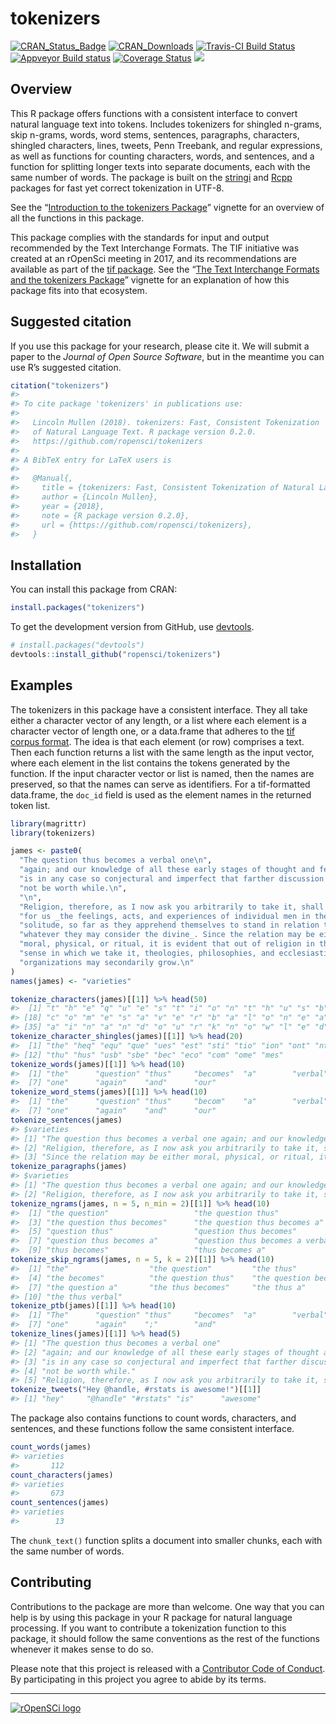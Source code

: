 
<!-- README.md is generated from README.Rmd. Please edit that file -->

# tokenizers

[![CRAN\_Status\_Badge](http://www.r-pkg.org/badges/version/tokenizers)](https://cran.r-project.org/package=tokenizers)
[![CRAN\_Downloads](http://cranlogs.r-pkg.org/badges/grand-total/tokenizers)](https://cran.r-project.org/package=tokenizers)
[![Travis-CI Build
Status](https://travis-ci.org/ropensci/tokenizers.svg?branch=master)](https://travis-ci.org/ropensci/tokenizers)
[![Appveyor Build
status](https://ci.appveyor.com/api/projects/status/qx3vh3ukjgo99iu4/branch/master?svg=true)](https://ci.appveyor.com/project/lmullen/tokenizers-dkf3v/branch/master)
[![Coverage
Status](https://img.shields.io/codecov/c/github/ropensci/tokenizers/master.svg)](https://codecov.io/github/ropensci/tokenizers?branch=master)
[![](https://badges.ropensci.org/33_status.svg)](https://github.com/ropensci/onboarding/issues/33)

## Overview

This R package offers functions with a consistent interface to convert
natural language text into tokens. Includes tokenizers for shingled
n-grams, skip n-grams, words, word stems, sentences, paragraphs,
characters, shingled characters, lines, tweets, Penn Treebank, and
regular expressions, as well as functions for counting characters,
words, and sentences, and a function for splitting longer texts into
separate documents, each with the same number of words. The package is
built on the [stringi](http://www.gagolewski.com/software/stringi/) and
[Rcpp](http://www.rcpp.org/) packages for fast yet correct tokenization
in UTF-8.

See the “[Introduction to the tokenizers
Package](http://lincolnmullen.com/software/tokenizers/articles/introduction-to-tokenizers.html)”
vignette for an overview of all the functions in this package.

This package complies with the standards for input and output
recommended by the Text Interchange Formats. The TIF initiative was
created at an rOpenSci meeting in 2017, and its recommendations are
available as part of the [tif package](https://github.com/ropensci/tif).
See the “[The Text Interchange Formats and the tokenizers
Package](http://lincolnmullen.com/software/tokenizers/articles/tif-and-tokenizers.html)”
vignette for an explanation of how this package fits into that
ecosystem.

## Suggested citation

If you use this package for your research, please cite it. We will
submit a paper to the *Journal of Open Source Software*, but in the
meantime you can use R’s suggested citation.

``` r
citation("tokenizers")
#> 
#> To cite package 'tokenizers' in publications use:
#> 
#>   Lincoln Mullen (2018). tokenizers: Fast, Consistent Tokenization
#>   of Natural Language Text. R package version 0.2.0.
#>   https://github.com/ropensci/tokenizers
#> 
#> A BibTeX entry for LaTeX users is
#> 
#>   @Manual{,
#>     title = {tokenizers: Fast, Consistent Tokenization of Natural Language Text},
#>     author = {Lincoln Mullen},
#>     year = {2018},
#>     note = {R package version 0.2.0},
#>     url = {https://github.com/ropensci/tokenizers},
#>   }
```

## Installation

You can install this package from CRAN:

``` r
install.packages("tokenizers")
```

To get the development version from GitHub, use
[devtools](https://github.com/hadley/devtools).

``` r
# install.packages("devtools")
devtools::install_github("ropensci/tokenizers")
```

## Examples

The tokenizers in this package have a consistent interface. They all
take either a character vector of any length, or a list where each
element is a character vector of length one, or a data.frame that
adheres to the [tif corpus format](https://github.com/ropensci/tif). The
idea is that each element (or row) comprises a text. Then each function
returns a list with the same length as the input vector, where each
element in the list contains the tokens generated by the function. If
the input character vector or list is named, then the names are
preserved, so that the names can serve as identifiers. For a
tif-formatted data.frame, the `doc_id` field is used as the element
names in the returned token list.

``` r
library(magrittr)
library(tokenizers)

james <- paste0(
  "The question thus becomes a verbal one\n",
  "again; and our knowledge of all these early stages of thought and feeling\n",
  "is in any case so conjectural and imperfect that farther discussion would\n",
  "not be worth while.\n",
  "\n",
  "Religion, therefore, as I now ask you arbitrarily to take it, shall mean\n",
  "for us _the feelings, acts, and experiences of individual men in their\n",
  "solitude, so far as they apprehend themselves to stand in relation to\n",
  "whatever they may consider the divine_. Since the relation may be either\n",
  "moral, physical, or ritual, it is evident that out of religion in the\n",
  "sense in which we take it, theologies, philosophies, and ecclesiastical\n",
  "organizations may secondarily grow.\n"
)
names(james) <- "varieties"

tokenize_characters(james)[[1]] %>% head(50)
#>  [1] "t" "h" "e" "q" "u" "e" "s" "t" "i" "o" "n" "t" "h" "u" "s" "b" "e"
#> [18] "c" "o" "m" "e" "s" "a" "v" "e" "r" "b" "a" "l" "o" "n" "e" "a" "g"
#> [35] "a" "i" "n" "a" "n" "d" "o" "u" "r" "k" "n" "o" "w" "l" "e" "d"
tokenize_character_shingles(james)[[1]] %>% head(20)
#>  [1] "the" "heq" "equ" "que" "ues" "est" "sti" "tio" "ion" "ont" "nth"
#> [12] "thu" "hus" "usb" "sbe" "bec" "eco" "com" "ome" "mes"
tokenize_words(james)[[1]] %>% head(10)
#>  [1] "the"      "question" "thus"     "becomes"  "a"        "verbal"  
#>  [7] "one"      "again"    "and"      "our"
tokenize_word_stems(james)[[1]] %>% head(10)
#>  [1] "the"      "question" "thus"     "becom"    "a"        "verbal"  
#>  [7] "one"      "again"    "and"      "our"
tokenize_sentences(james) 
#> $varieties
#> [1] "The question thus becomes a verbal one again; and our knowledge of all these early stages of thought and feeling is in any case so conjectural and imperfect that farther discussion would not be worth while."                                               
#> [2] "Religion, therefore, as I now ask you arbitrarily to take it, shall mean for us _the feelings, acts, and experiences of individual men in their solitude, so far as they apprehend themselves to stand in relation to whatever they may consider the divine_."
#> [3] "Since the relation may be either moral, physical, or ritual, it is evident that out of religion in the sense in which we take it, theologies, philosophies, and ecclesiastical organizations may secondarily grow."
tokenize_paragraphs(james)
#> $varieties
#> [1] "The question thus becomes a verbal one again; and our knowledge of all these early stages of thought and feeling is in any case so conjectural and imperfect that farther discussion would not be worth while."                                                                                                                                                                                                                                                                   
#> [2] "Religion, therefore, as I now ask you arbitrarily to take it, shall mean for us _the feelings, acts, and experiences of individual men in their solitude, so far as they apprehend themselves to stand in relation to whatever they may consider the divine_. Since the relation may be either moral, physical, or ritual, it is evident that out of religion in the sense in which we take it, theologies, philosophies, and ecclesiastical organizations may secondarily grow. "
tokenize_ngrams(james, n = 5, n_min = 2)[[1]] %>% head(10)
#>  [1] "the question"                   "the question thus"             
#>  [3] "the question thus becomes"      "the question thus becomes a"   
#>  [5] "question thus"                  "question thus becomes"         
#>  [7] "question thus becomes a"        "question thus becomes a verbal"
#>  [9] "thus becomes"                   "thus becomes a"
tokenize_skip_ngrams(james, n = 5, k = 2)[[1]] %>% head(10)
#>  [1] "the"                  "the question"         "the thus"            
#>  [4] "the becomes"          "the question thus"    "the question becomes"
#>  [7] "the question a"       "the thus becomes"     "the thus a"          
#> [10] "the thus verbal"
tokenize_ptb(james)[[1]] %>% head(10)
#>  [1] "The"      "question" "thus"     "becomes"  "a"        "verbal"  
#>  [7] "one"      "again"    ";"        "and"
tokenize_lines(james)[[1]] %>% head(5)
#> [1] "The question thus becomes a verbal one"                                   
#> [2] "again; and our knowledge of all these early stages of thought and feeling"
#> [3] "is in any case so conjectural and imperfect that farther discussion would"
#> [4] "not be worth while."                                                      
#> [5] "Religion, therefore, as I now ask you arbitrarily to take it, shall mean"
tokenize_tweets("Hey @handle, #rstats is awesome!")[[1]]
#> [1] "hey"     "@handle" "#rstats" "is"      "awesome"
```

The package also contains functions to count words, characters, and
sentences, and these functions follow the same consistent interface.

``` r
count_words(james)
#> varieties 
#>       112
count_characters(james)
#> varieties 
#>       673
count_sentences(james)
#> varieties 
#>        13
```

The `chunk_text()` function splits a document into smaller chunks, each
with the same number of words.

## Contributing

Contributions to the package are more than welcome. One way that you can
help is by using this package in your R package for natural language
processing. If you want to contribute a tokenization function to this
package, it should follow the same conventions as the rest of the
functions whenever it makes sense to do so.

Please note that this project is released with a [Contributor Code of
Conduct](CONDUCT.md). By participating in this project you agree to
abide by its terms.

-----

[![rOpenSCi
logo](http://ropensci.org/public_images/github_footer.png)](http://ropensci.org)

